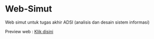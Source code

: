 # Web-Simut
Web simut untuk tugas akhir ADSI (analisis dan desain sistem informasi)

Preview web : <a href= "https://simut.lovestoblog.com">Klik disini</a>
